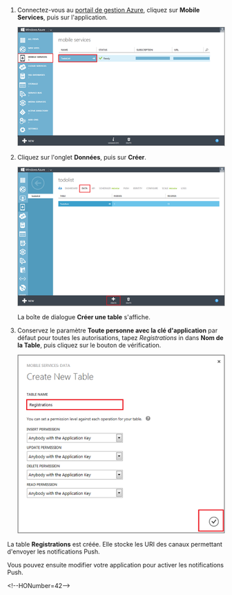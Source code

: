 ﻿
1. Connectez-vous au [portail de gestion Azure], cliquez sur **Mobile Services**, puis sur l'application.

	![](./media/mobile-services-create-new-push-table/mobile-services-selection.png)

2. Cliquez sur l'onglet **Données**, puis sur **Créer**.

	![](./media/mobile-services-create-new-push-table/mobile-create-table.png)

	La boîte de dialogue **Créer une table** s'affiche.

3. Conservez le paramètre **Toute personne avec la clé d'application** par défaut pour toutes les autorisations, tapez _Registrations_ in dans **Nom de la Table**, puis cliquez sur le bouton de vérification.

	![](./media/mobile-services-create-new-push-table/mobile-create-registrations-table.png)

  La table **Registrations** est créée. Elle stocke les URI des canaux permettant d'envoyer les notifications Push.

Vous pouvez ensuite modifier votre application pour activer les notifications Push.

<!-- URLs -->
[Portail de gestion Azure]: https://manage.windowsazure.com/

\<!--HONumber=42-->
